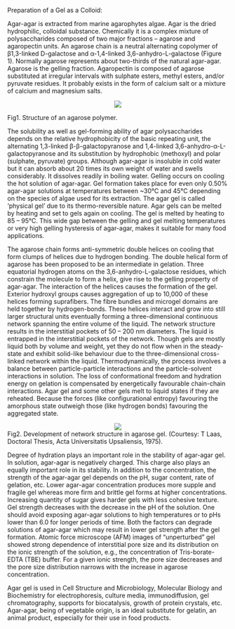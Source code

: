 

Preparation of a Gel as a Colloid:

Agar-agar is extracted from marine agarophytes algae. Agar is the dried hydrophilic, colloidal substance. Chemically it is a complex mixture of polysaccharides composed of two major fractions – agarose and agaropectin units. An agarose chain is a neutral alternating copolymer of β1,3-linked D-galactose and α-1,4-linked 3,6-anhydro-L-galactose (Figure 1). Normally agarose represents about two-thirds of the natural agar-agar. Agarose is the gelling fraction. Agaropectin is composed of agarose substituted at irregular intervals with sulphate esters, methyl esters, and/or pyruvate residues. It probably exists in the form of calcium salt or a mixture of calcium and magnesium salts.

 <center><img src="images/pic1.png">  </center>

Fig1. Structure of an agarose polymer.

The solubility as well as gel-forming ability of agar polysaccharides depends on the relative hydrophobicity of the basic repeating unit, the alternating 1,3-linked β-β-galactopyranose and 1,4-linked 3,6-anhydro-α-L-galactopyranose and its substitution by hydrophobic (methoxyl) and polar (sulphate, pyruvate) groups. Although agar-agar is insoluble in cold water but it can absorb about 20 times its own weight of water and swells considerably. It dissolves readily in boiling water. Gelling occurs on cooling the hot solution of agar-agar. Gel formation takes place for even only 0.50% agar-agar solutions at temperatures between ~30°C and 45°C depending on the species of algae used for its extraction. The agar gel is called ‘physical gel’ due to its thermo-reversible nature. Agar gels can be melted by heating and set to gels again on cooling. The gel is melted by heating to 85 – 95°C. This wide gap between the gelling and gel melting temperatures or very high gelling hysteresis of agar-agar, makes it suitable for many food applications.

The agarose chain forms anti-symmetric double helices on cooling that form clumps of helices due to hydrogen bonding. The double helical form of agarose has been proposed to be an intermediate in gelation. Three equatorial hydrogen atoms on the 3,6-anhydro-L-galactose residues, which constrain the molecule to form a helix, give rise to the gelling property of agar-agar. The interaction of the helices causes the formation of the gel. Exterior hydroxyl groups causes aggregation of up to 10,000 of these helices forming suprafibers. The fibre bundles and microgel domains are held together by hydrogen-bonds. These helices interact and grow into still larger structural units eventually forming a three-dimensional continuous network spanning the entire volume of the liquid.  The network structure results in the interstitial pockets of 50 – 200 nm diameters. The liquid is entrapped in the interstitial pockets of the network. Though gels are mostly liquid both by volume and weight, yet they do not flow when in the steady-state and exhibit solid-like behaviour due to the three-dimensional cross-linked network within the liquid. Thermodynamically, the process involves a balance between particle-particle interactions and the particle-solvent interactions in solution. The loss of conformational freedom and hydration energy on gelation is compensated by energetically favourable chain-chain interactions. Agar gel and some other gels melt to liquid states if they are reheated. Because the forces (like configurational entropy) favouring the amorphous state outweigh those (like hydrogen bonds) favouring the aggregated state.

 <center><img src="images/pic2.png">  </center>
Fig2. Development of network structure in agarose gel. (Courtesy: T Laas, Doctoral Thesis, Acta Universitatis Upsaliensis, 1975).

Degree of hydration plays an important role in the stability of agar-agar gel. In solution, agar-agar is negatively charged. This charge also plays an equally important role in its stability. In addition to the concentration, the strength of the agar-agar gel depends on the pH, sugar content, rate of gelation, etc. Lower agar-agar concentration produces more supple and fragile gel whereas more firm and brittle gel forms at higher concentrations. Increasing quantity of sugar gives harder gels with less cohesive texture. Gel strength decreases with the decrease in the pH of the solution. One should avoid exposing agar-agar solutions to high temperatures or to pHs lower than 6.0 for longer periods of time. Both the factors can degrade solutions of agar-agar which may result in lower gel strength after the gel formation. Atomic force microscope (AFM) images of “unperturbed” gel showed strong dependence of interstitial pore size and its distribution on the ionic strength of the solution, e.g., the concentration of Tris-borate-EDTA (TBE) buffer. For a given ionic strength, the pore size decreases and the pore size distribution narrows with the increase in agarose concentration.

Agar gel is used in Cell Structure and Microbiology, Molecular Biology and Biochemistry for electrophoresis, culture media, immunodiffusion, gel chromatography, supports for biocatalysis, growth of protein crystals, etc. Agar-agar, being of vegetable origin, is an ideal substitute for gelatin, an animal product, especially for their use in food products.

